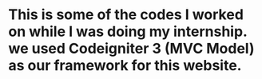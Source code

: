 # This is some of the codes I worked on while I was doing my internship. we used Codeigniter 3 (MVC Model) as our framework for this website. 
